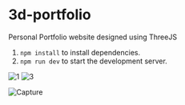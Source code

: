# 3d-portfolio
Personal Portfolio website designed using ThreeJS

1. `npm install` to install dependencies.  
2. `npm run dev` to start the development server.




![1](https://github.com/aryanvyas16/Portfolio-Website/assets/113963972/99af8cc4-743a-45b4-a188-9e22bf99ebef)
![3](https://github.com/aryanvyas16/Portfolio-Website/assets/113963972/613ebd46-1f40-4aa3-82bb-5fbf0c8a8f58)

![Capture](https://github.com/aryanvyas16/Portfolio-Website/assets/113963972/75b21081-f284-4104-8cf9-ec36eb9bd91d)
